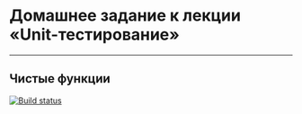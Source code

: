 # Домашнее задание к лекции «Unit-тестирование»

---

## Чистые функции 
[![Build status](https://ci.appveyor.com/api/projects/status/qgml5mjpj7vxbc5y?svg=true)](https://ci.appveyor.com/project/H1Znt/jest-pure-function)
